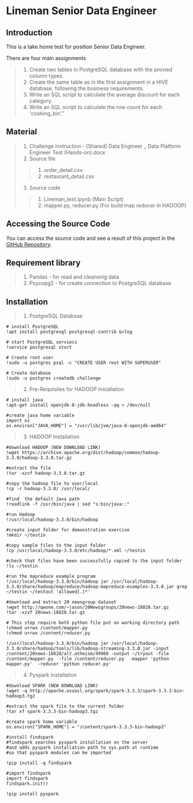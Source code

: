 # Lineman Senior Data Engineer

## Introduction
This is a take home test for position Senior Data Engineer.

There are four main assignments
>1. Create two tables in PostgreSQL database with the provied column types.
>2. Create the same table as in the first assignment in a HIVE database, following the business requirements.
>3. Write an SQL script to calculate the average discount for each category.
>4. Write an SQL script to calculate the row count for each 'cooking_bin'."

## Material
>1. Challenge instruction - [Shared] Data Engineer _ Data Platform Engineer Test (Hands-on).docx
>2. Source file
>>1. order_detail.csv
>>2. restaurant_detail.csv
>3. Source code
>>1. Lineman_test.ipynb (Main Script)
>>2. mapper.py, reducer.py (For build map reducer in HADOOP)

## Accessing the Source Code

You can access the source code and see a result of this project in the [GitHub Repository](https://github.com/patcharaponmai/Lineman_Senior_Data_Engineer.git).

## Requirement library
>1. Pandas - for read and cleansnig data
>2. Psycopg2 - for create connection to PostgreSQL database

## Installation

>1. PostgreSQL Databsae
```
# install PostgreSQL
!apt install postgresql postgresql-contrib &>log

# start PostgreSQL serviecs
!service postgresql start

# Create root user
!sudo -u postgres psql -c "CREATE USER root WITH SUPERUSER"

# Create database
!sudo -u postgres createdb challenge
```

>2. Pre-Requisites for HADOOP installation
```
# install java
!apt-get install openjdk-8-jdk-headless -qq > /dev/null

#create java home variable 
import os
os.environ["JAVA_HOME"] = "/usr/lib/jvm/java-8-openjdk-amd64"
```
>3. HADOOP Installation
```
#download HADOOP (NEW DOWNLOAD LINK)
!wget https://archive.apache.org/dist/hadoop/common/hadoop-3.3.0/hadoop-3.3.0.tar.gz

#extract the file
!tar -xzvf hadoop-3.3.0.tar.gz

#copy the hadoop file to user/local
!cp -r hadoop-3.3.0/ /usr/local/

#find  the default Java path
!readlink -f /usr/bin/java | sed "s:bin/java::"

#run Hadoop
!/usr/local/hadoop-3.3.0/bin/hadoop

#create input folder for demonstration exercise
!mkdir ~/testin

#copy sample files to the input folder
!cp /usr/local/hadoop-3.3.0/etc/hadoop/*.xml ~/testin

#check that files have been successfully copied to the input folder
!ls ~/testin

#run the mapreduce example program
!/usr/local/hadoop-3.3.0/bin/hadoop jar /usr/local/hadoop-3.3.0/share/hadoop/mapreduce/hadoop-mapreduce-examples-3.3.0.jar grep ~/testin ~/testout 'allowed[.]*'

#download and extract 20 newsgroup dataset
!wget http://qwone.com/~jason/20Newsgroups/20news-18828.tar.gz
!tar -xzvf 20news-18828.tar.gz

# This step require both python file put on working directory path
!chmod u+rwx /content/mapper.py
!chmod u+rwx /content/reducer.py

!/usr/local/hadoop-3.3.0/bin/hadoop jar /usr/local/hadoop-3.3.0/share/hadoop/tools/lib/hadoop-streaming-3.3.0.jar -input /content/20news-18828/alt.atheism/49960 -output ~/tryout -file /content/mapper.py  -file /content/reducer.py  -mapper 'python mapper.py'  -reducer 'python reducer.py'
```

>4. Pyspark installation
```
#download SPARK (NEW DOWNLOAD LINK)
!wget -q http://apache.osuosl.org/spark/spark-3.3.3/spark-3.3.3-bin-hadoop3.tgz

#extract the spark file to the current folder
!tar xf spark-3.3.3-bin-hadoop3.tgz

#create spark home variable 
os.environ["SPARK_HOME"] = "/content/spark-3.3.3-bin-hadoop3"

#install findspark
#findspark searches pyspark installation on the server 
#and adds pyspark installation path to sys.path at runtime 
#so that pyspark modules can be imported

!pip install -q findspark

#import findspark
import findspark
findspark.init()

!pip install pyspark
```
